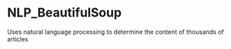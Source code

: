 # NLP_BeautifulSoup
Uses natural language processing to determine the content of thousands of articles
